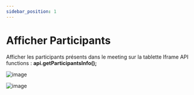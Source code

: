 ```yaml
---
sidebar_position: 1
---
```


# Afficher Participants

Afficher les participants présents dans le meeting sur la tablette
Iframe API functions : <b>api.getParticipantsInfo();</b>

![image](https://user-images.githubusercontent.com/30130845/185881017-da937f9b-d5e6-4e73-bad7-56eb7bc58035.png)

![image](https://user-images.githubusercontent.com/30130845/185890078-c0acddd7-5983-48e0-95ad-e391cf996396.png)

